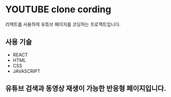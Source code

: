 # YOUTUBE clone cording

리액트를 사용하여 유튜브 페이지를 코딩하는 프로젝트입니다.
## 사용 기술 
- REACT
- HTML
- CSS
- JAVASCRIPT

## 유튜브 검색과 동영상 재생이 가능한 반응형 페이지입니다.
